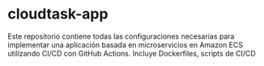# cloudtask-app
Este repositorio contiene todas las configuraciones necesarias para implementar una aplicación basada en microservicios en Amazon ECS utilizando CI/CD con GitHub Actions. Incluye Dockerfiles, scripts de CI/CD

